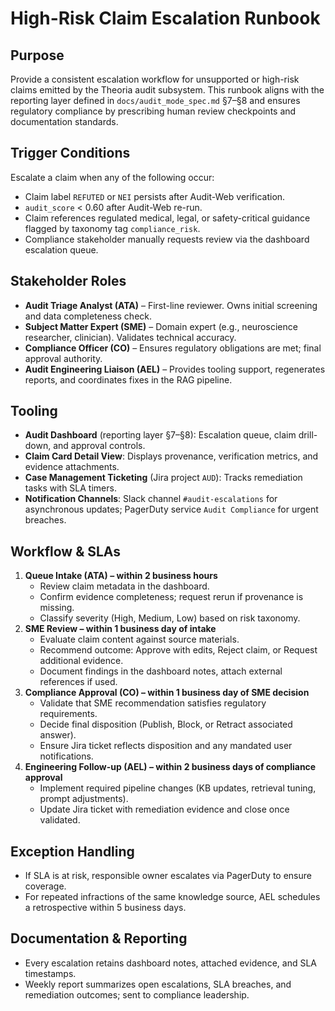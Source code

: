 # High-Risk Claim Escalation Runbook

## Purpose
Provide a consistent escalation workflow for unsupported or high-risk claims emitted by the Theoria audit subsystem. This runbook aligns with the reporting layer defined in `docs/audit_mode_spec.md` §7–§8 and ensures regulatory compliance by prescribing human review checkpoints and documentation standards.

## Trigger Conditions
Escalate a claim when any of the following occur:
- Claim label `REFUTED` or `NEI` persists after Audit-Web verification.
- `audit_score` < 0.60 after Audit-Web re-run.
- Claim references regulated medical, legal, or safety-critical guidance flagged by taxonomy tag `compliance_risk`.
- Compliance stakeholder manually requests review via the dashboard escalation queue.

## Stakeholder Roles
- **Audit Triage Analyst (ATA)** – First-line reviewer. Owns initial screening and data completeness check.
- **Subject Matter Expert (SME)** – Domain expert (e.g., neuroscience researcher, clinician). Validates technical accuracy.
- **Compliance Officer (CO)** – Ensures regulatory obligations are met; final approval authority.
- **Audit Engineering Liaison (AEL)** – Provides tooling support, regenerates reports, and coordinates fixes in the RAG pipeline.

## Tooling
- **Audit Dashboard** (reporting layer §7–§8): Escalation queue, claim drill-down, and approval controls.
- **Claim Card Detail View**: Displays provenance, verification metrics, and evidence attachments.
- **Case Management Ticketing** (Jira project `AUD`): Tracks remediation tasks with SLA timers.
- **Notification Channels**: Slack channel `#audit-escalations` for asynchronous updates; PagerDuty service `Audit Compliance` for urgent breaches.

## Workflow & SLAs
1. **Queue Intake (ATA) – within 2 business hours**
   - Review claim metadata in the dashboard.
   - Confirm evidence completeness; request rerun if provenance is missing.
   - Classify severity (High, Medium, Low) based on risk taxonomy.
2. **SME Review – within 1 business day of intake**
   - Evaluate claim content against source materials.
   - Recommend outcome: Approve with edits, Reject claim, or Request additional evidence.
   - Document findings in the dashboard notes, attach external references if used.
3. **Compliance Approval (CO) – within 1 business day of SME decision**
   - Validate that SME recommendation satisfies regulatory requirements.
   - Decide final disposition (Publish, Block, or Retract associated answer).
   - Ensure Jira ticket reflects disposition and any mandated user notifications.
4. **Engineering Follow-up (AEL) – within 2 business days of compliance approval**
   - Implement required pipeline changes (KB updates, retrieval tuning, prompt adjustments).
   - Update Jira ticket with remediation evidence and close once validated.

## Exception Handling
- If SLA is at risk, responsible owner escalates via PagerDuty to ensure coverage.
- For repeated infractions of the same knowledge source, AEL schedules a retrospective within 5 business days.

## Documentation & Reporting
- Every escalation retains dashboard notes, attached evidence, and SLA timestamps.
- Weekly report summarizes open escalations, SLA breaches, and remediation outcomes; sent to compliance leadership.

